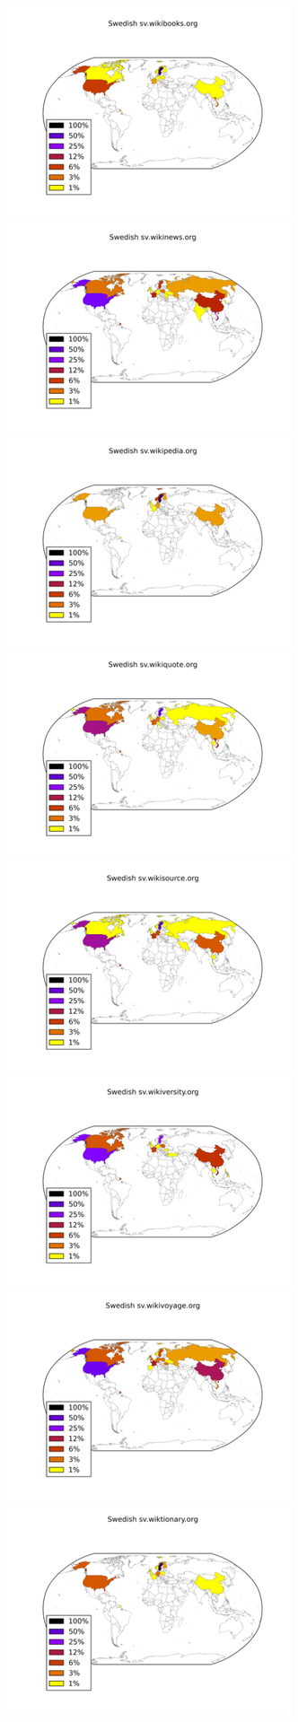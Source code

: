 ![](images/Swedish-sv.wikibooks.org.png)
![](images/Swedish-sv.wikinews.org.png)
![](images/Swedish-sv.wikipedia.org.png)
![](images/Swedish-sv.wikiquote.org.png)
![](images/Swedish-sv.wikisource.org.png)
![](images/Swedish-sv.wikiversity.org.png)
![](images/Swedish-sv.wikivoyage.org.png)
![](images/Swedish-sv.wiktionary.org.png)
